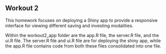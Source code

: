 ## Workout 2

This homework focuses on deploying a Shiny app to provide a responsive interface for viewing different saving and investing modalities.

Within the workout2_app folder are the app.R file, the server.R file, and the ui.R file. The server.R file and ui.R file are for deploying the shiny app, while the app.R file contains code from both these files consolidated into one file.
